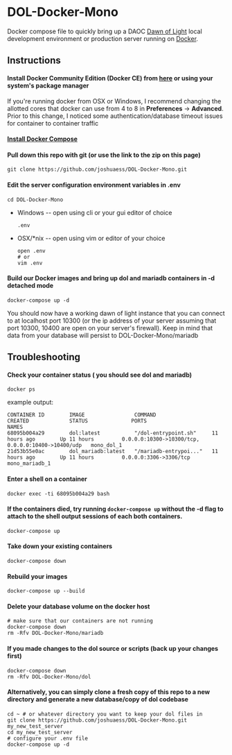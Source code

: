 # DOL-Docker-Mono
Docker compose file to quickly bring up a DAOC [Dawn of Light](https://github.com/Dawn-of-Light/DOLSharp) local development environment or production server running on [Docker](https://github.com/docker/docker).

## Instructions
#### Install Docker Community Edition (Docker CE) from [here](https://www.docker.com/community-edition#/download) or using your system's package manager
If you're running docker from OSX or Windows, I recommend changing the allotted cores that docker can use from 4 to 8 in **Preferences** -> **Advanced**. Prior to this change, I noticed some authentication/database timeout issues for container to container traffic

#### [Install Docker Compose](https://docs.docker.com/compose/install/)

#### Pull down this repo with git (or use the link to the zip on this page)
    git clone https://github.com/joshuaess/DOL-Docker-Mono.git
    
#### Edit the server configuration environment variables in .env
    cd DOL-Docker-Mono
* Windows -- open using cli or your gui editor of choice
    
      .env
* OSX/\*nix -- open using vim or editor of your choice

      open .env
      # or
      vim .env

#### Build our Docker images and bring up dol and mariadb containers in -d detached mode
    docker-compose up -d
You should now have a working dawn of light instance that you can connect to at localhost port 10300 (or the ip address of your server assuming that port 10300, 10400 are open on your server's firewall). Keep in mind that data from your database will persist to DOL-Docker-Mono/mariadb

## Troubleshooting
#### Check your container status ( you should see dol and mariadb)
	docker ps
example output:
```
CONTAINER ID        IMAGE                COMMAND                  CREATED             STATUS              PORTS                                                NAMES
68095b004a29        dol:latest           "/dol-entrypoint.sh"     11 hours ago        Up 11 hours         0.0.0.0:10300->10300/tcp, 0.0.0.0:10400->10400/udp   mono_dol_1
21d53b55e0ac        dol_mariadb:latest   "/mariadb-entrypoi..."   11 hours ago        Up 11 hours         0.0.0.0:3306->3306/tcp                               mono_mariadb_1
```
#### Enter a shell on a container
	docker exec -ti 68095b004a29 bash
#### If the containers died, try running `docker-compose up` without the -d flag to attach to the shell output sessions of each both containers.
	docker-compose up
#### Take down your existing containers
	docker-compose down
#### Rebuild your images
	docker-compose up --build
#### Delete your database volume on the docker host
	# make sure that our containers are not running
	docker-compose down
    rm -Rfv DOL-Docker-Mono/mariadb
#### If you made changes to the dol source or scripts (back up your changes first)
	docker-compose down
    rm -Rfv DOL-Docker-Mono/dol
#### Alternatively, you can simply clone a fresh copy of this repo to a new directory and generate a new database/copy of dol codebase
	cd ~ # or whatever directory you want to keep your dol files in
    git clone https://github.com/joshuaess/DOL-Docker-Mono.git my_new_test_server
    cd my_new_test_server
    # configure your .env file
    docker-compose up -d
    
